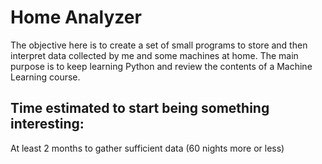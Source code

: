 # Home Analyzer
The objective here is to create a set of small programs to store and then interpret data collected by me and some machines at home. The main purpose is to keep learning Python and review the contents of a Machine Learning course.

## Time estimated to start being something interesting:
At least 2 months to gather sufficient data (60 nights more or less)
